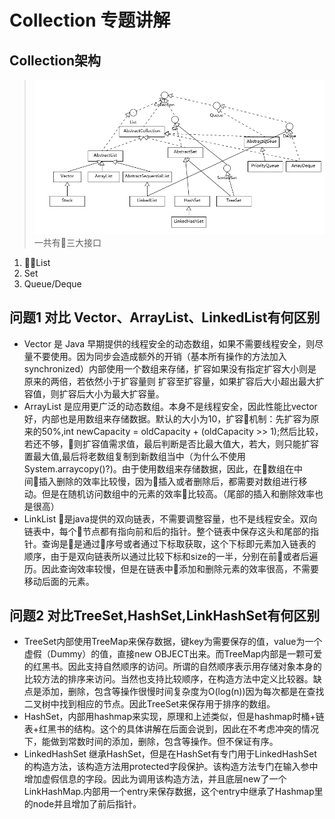# Collection 专题讲解
## Collection架构
>![架构图](./res/collection架构.png)
一共有三大接口
1. List
2. Set
3. Queue/Deque
## 问题1 对比 Vector、ArrayList、LinkedList有何区别
- Vector 是 Java 早期提供的线程安全的动态数组，如果不需要线程安全，则尽量不要使用。因为同步会造成额外的开销（基本所有操作的方法加入synchronized）内部使用一个数组来存储，扩容如果没有指定扩容大小则是原来的两倍，若依然小于扩容量则 扩容至扩容量，如果扩容后大小超出最大扩容值，则扩容后大小为最大扩容量。
- ArrayList 是应用更广泛的动态数组。本身不是线程安全，因此性能比vector好，内部也是用数组来存储数据。默认的大小为10，扩容机制：先扩容为原来的50%,int newCapacity = oldCapacity + (oldCapacity >> 1);然后比较，若还不够，则扩容值需求值，最后判断是否比最大值大，若大，则只能扩容置最大值,最后将老数组复制到新数组当中（为什么不使用System.arraycopy()?)。由于使用数组来存储数据，因此，在数组在中间插入删除的效率比较慢，因为插入或者删除后，都需要对数组进行移动。但是在随机访问数组中的元素的效率比较高。（尾部的插入和删除效率也是很高）
- LinkList 是java提供的双向链表，不需要调整容量，也不是线程安全。双向链表中，每个节点都有指向前和后的指针。整个链表中保存这头和尾部的指针。查询是是通过序号或者通过下标取获取，这个下标即元素加入链表的顺序，由于是双向链表所以通过比较下标和size的一半，分别在前或者后遍历。因此查询效率较慢，但是在链表中添加和删除元素的效率很高，不需要移动后面的元素。

## 问题2 对比TreeSet,HashSet,LinkHashSet有何区别
- TreeSet内部使用TreeMap来保存数据，键key为需要保存的值，value为一个虚假（Dummy）的值，直接new OBJECT出来。而TreeMap内部是一颗可爱的红黑书。因此支持自然顺序的访问。所谓的自然顺序表示用存储对象本身的比较方法的排序来访问。当然也支持比较顺序，在构造方法中定义比较器。缺点是添加，删除，包含等操作很慢时间复杂度为O(log(n))因为每次都是在查找二叉树中找到相应的节点。因此TreeSet来保存用于排序的数组。
- HashSet，内部用hashmap来实现，原理和上述类似，但是hashmap时桶+链表+红黑书的结构。这个的具体讲解在后面会说到，因此在不考虑冲突的情况下，能做到常数时间的添加，删除，包含等操作。但不保证有序。
- LinkedHashSet 继承HashSet，但是在HashSet有专门用于LinkedHashSet的构造方法，该构造方法用protected字段保护。该构造方法专门在输入参中增加虚假信息的字段。因此为调用该构造方法，并且底层new了一个LinkHashMap.内部用一个entry来保存数据，这个entry中继承了Hashmap里的node并且增加了前后指针。
